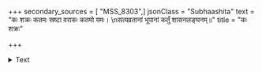 +++
secondary_sources = [ "MSS_8303",]
jsonClass = "Subhaashita"
text = "कः शक्रः कतमः स्रष्टा वराकः कतमो यमः।  \nसत्यव्रतानां भूपानां कर्तुं शासनलङ्घनम्॥"
title = "कः शक्रः"

+++

<details><summary>Text</summary>

कः शक्रः कतमः स्रष्टा वराकः कतमो यमः।  
सत्यव्रतानां भूपानां कर्तुं शासनलङ्घनम्॥
</details>

